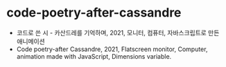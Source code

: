 # code-poetry-after-cassandre

* 코드로 쓴 시 - 카산드레를 기억하며, 2021, 모니터, 컴퓨터, 자바스크립트로 만든 애니메이션
* Code poetry-after Cassandre, 2021, Flatscreen monitor, Computer, animation made with JavaScript, Dimensions variable.
